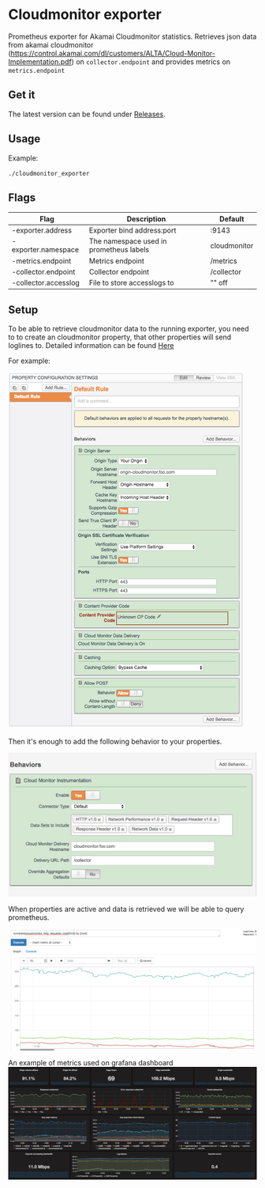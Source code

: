 # Cloudmonitor exporter
Prometheus exporter for Akamai Cloudmonitor statistics.
Retrieves json data from akamai cloudmonitor (https://control.akamai.com/dl/customers/ALTA/Cloud-Monitor-Implementation.pdf) on `collector.endpoint` and provides metrics on `metrics.endpoint`

## Get it
The latest version can be found under [Releases](https://github.com/ExpressenAB/cloudmonitor_exporter/releases).

## Usage
Example: 
```
./cloudmonitor_exporter
```

## Flags
Flag | Description | Default
-----|-------------|---------
-exporter.address | Exporter bind address:port | :9143
-exporter.namespace | The namespace used in prometheus labels | cloudmonitor
-metrics.endpoint | Metrics endpoint | /metrics
-collector.endpoint | Collector endpoint | /collector
-collector.accesslog | File to store accesslogs to | "" off

## Setup
To be able to retrieve cloudmonitor data to the running exporter, you need to to create an cloudmonitor property, that other properties will send loglines to.
Detailed information can be found [Here](https://control.akamai.com/dl/customers/ALTA/Cloud-Monitor-Implementation.pdf)

For example:

![alt text](akamai_config.png "Akamai config")

Then it's enough to add the following behavior to your properties.

![alt text](akamai_behavior.png "Akamai behavior")

When properties are active and data is retrieved we will be able to query prometheus.

![alt text](prometheus.png "Prometheus")

An example of metrics used on grafana dashboard
![alt text](grafana.png "Prometheus")






